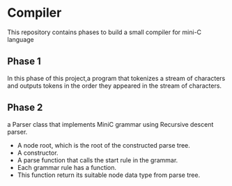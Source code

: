 # Compiler
This repository contains phases to build a small compiler for mini-C language
## Phase 1 
In this phase of this
project,a program that tokenizes a stream of characters and
outputs tokens in the order they appeared in the stream of characters.

## Phase 2
a Parser class that implements MiniC grammar using
Recursive descent parser.
- A node root, which is the root of the constructed parse tree.
- A constructor.
- A parse function that calls the start rule in the grammar.
- Each grammar rule has a function.
- This function return its suitable node data type from parse tree.
